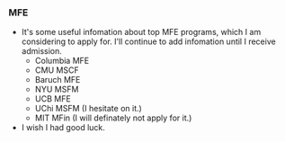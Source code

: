 ### MFE

+ It's some useful infomation about top MFE programs, which I am considering to apply for. I'll continue to add infomation until I receive admission.
	+ Columbia MFE
	+ CMU MSCF
	+ Baruch MFE
	+ NYU MSFM
	+ UCB MFE
	+ UChi MSFM (I hesitate on it.)
	+ MIT MFin (I will definately not apply for it.)
+ I wish I had good luck.
